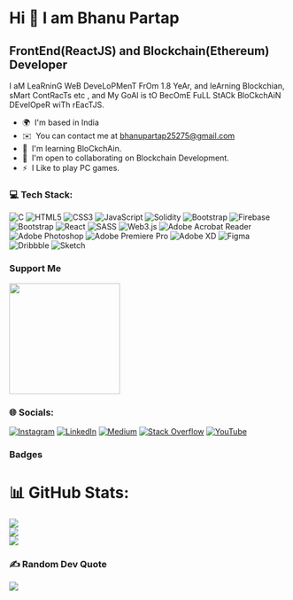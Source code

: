 Hi 👋 I am Bhanu Partap  
=============================
FrontEnd(ReactJS) and Blockchain(Ethereum) Developer
-------------------
I aM LeaRninG WeB DeveLoPMenT FrOm 1.8 YeAr, and leArning Blockchian, sMart ContRacTs etc , and My GoAl is tO BecOmE FuLL StACk BloCkchAiN DEvelOpeR wiTh rEacTJS.
* 🌍  I'm based in India
* ✉️  You can contact me at [bhanupartap25275@gmail.com](mailto:bhanupartap25275@gmail.com)
* 🧠  I'm learning BloCkchAin.
* 🤝  I'm open to collaborating on Blockchain Development.
* ⚡  I Like to play PC games.


### 💻 Tech Stack:
![C](https://img.shields.io/badge/c-%2300599C.svg?style=for-the-badge&logo=c&logoColor=white) ![HTML5](https://img.shields.io/badge/html5-%23E34F26.svg?style=for-the-badge&logo=html5&logoColor=white) ![CSS3](https://img.shields.io/badge/css3-%231572B6.svg?style=for-the-badge&logo=css3&logoColor=white) ![JavaScript](https://img.shields.io/badge/javascript-%23323330.svg?style=for-the-badge&logo=javascript&logoColor=%23F7DF1E) ![Solidity](https://img.shields.io/badge/Solidity-%23363636.svg?style=for-the-badge&logo=solidity&logoColor=white) ![Bootstrap](https://img.shields.io/badge/bootstrap-%238511FA.svg?style=for-the-badge&logo=bootstrap&logoColor=white) ![Firebase](https://img.shields.io/badge/firebase-%23039BE5.svg?style=for-the-badge&logo=firebase) ![Bootstrap](https://img.shields.io/badge/bootstrap-%238511FA.svg?style=for-the-badge&logo=bootstrap&logoColor=white) ![React](https://img.shields.io/badge/react-%2320232a.svg?style=for-the-badge&logo=react&logoColor=%2361DAFB) ![SASS](https://img.shields.io/badge/SASS-hotpink.svg?style=for-the-badge&logo=SASS&logoColor=white) ![Web3.js](https://img.shields.io/badge/web3.js-F16822?style=for-the-badge&logo=web3.js&logoColor=white) ![Adobe Acrobat Reader](https://img.shields.io/badge/Adobe%20Acrobat%20Reader-EC1C24.svg?style=for-the-badge&logo=Adobe%20Acrobat%20Reader&logoColor=white) ![Adobe Photoshop](https://img.shields.io/badge/adobe%20photoshop-%2331A8FF.svg?style=for-the-badge&logo=adobe%20photoshop&logoColor=white) ![Adobe Premiere Pro](https://img.shields.io/badge/Adobe%20Premiere%20Pro-9999FF.svg?style=for-the-badge&logo=Adobe%20Premiere%20Pro&logoColor=white) ![Adobe XD](https://img.shields.io/badge/Adobe%20XD-470137?style=for-the-badge&logo=Adobe%20XD&logoColor=#FF61F6) ![Figma](https://img.shields.io/badge/figma-%23F24E1E.svg?style=for-the-badge&logo=figma&logoColor=white) ![Dribbble](https://img.shields.io/badge/Dribbble-EA4C89?style=for-the-badge&logo=dribbble&logoColor=white) ![Sketch](https://img.shields.io/badge/Sketch-FFB387?style=for-the-badge&logo=sketch&logoColor=black)

### Support Me

<a href="https://www.buymeacoffee.com/bhanupartap"><img src="https://cdn.buymeacoffee.com/buttons/v2/default-yellow.png" width="200" /></a>


### 🌐 Socials:
[![Instagram](https://img.shields.io/badge/Instagram-%23E4405F.svg?logo=Instagram&logoColor=white)](https://www.instagram.com/bhanupartaps25/) [![LinkedIn](https://img.shields.io/badge/LinkedIn-%230077B5.svg?logo=linkedin&logoColor=white)](https://www.linkedin.com/in/bhanu-partap25/) [![Medium](https://img.shields.io/badge/Medium-12100E?logo=medium&logoColor=white)](https://medium.com/@bhanupartap25275) [![Stack Overflow](https://img.shields.io/badge/-Stackoverflow-FE7A16?logo=stack-overflow&logoColor=white)](https://stackoverflow.com/users/22281838/bhanu-partap) [![YouTube](https://img.shields.io/badge/YouTube-%23FF0000.svg?logo=YouTube&logoColor=white)](https://www.youtube.com/@nitro5gaming) 

### Badges

# 📊 GitHub Stats:
![](https://github-readme-stats.vercel.app/api?username=Bhanu-Partap&theme=swift&hide_border=false&include_all_commits=false&count_private=false)<br/>
![](https://github-readme-streak-stats.herokuapp.com/?user=Bhanu-Partap&theme=swift&hide_border=false)<br/>
![](https://github-readme-stats.vercel.app/api/top-langs/?username=Bhanu-Partap&theme=swift&hide_border=false&include_all_commits=false&count_private=false&layout=compact)

### ✍️ Random Dev Quote
![](https://quotes-github-readme.vercel.app/api?type=horizontal&theme=light)

